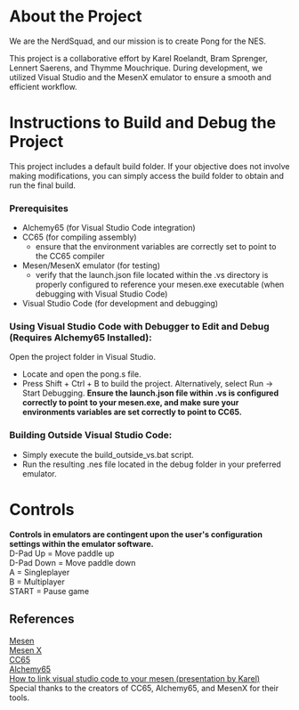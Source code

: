 # About the Project
We are the NerdSquad, and our mission is to create Pong for the NES.

This project is a collaborative effort by Karel Roelandt, Bram Sprenger, Lennert Saerens, and Thymme Mouchrique. During development, we utilized Visual Studio and the MesenX emulator to ensure a smooth and efficient workflow.

# Instructions to Build and Debug the Project
This project includes a default build folder. If your objective does not involve making modifications, you can simply access the build folder to obtain and run the final build.

### Prerequisites
- Alchemy65 (for Visual Studio Code integration)
- CC65 (for compiling assembly)
  - ensure that the environment variables are correctly set to point to the CC65 compiler
- Mesen/MesenX emulator (for testing)
  - verify that the launch.json file located within the .vs directory is properly configured to reference your mesen.exe executable (when debugging with Visual Studio Code)
- Visual Studio Code (for development and debugging)

### Using Visual Studio Code with Debugger to Edit and Debug (Requires Alchemy65 Installed):
Open the project folder in Visual Studio.
- Locate and open the pong.s file.
- Press Shift + Ctrl + B to build the project. Alternatively, select Run → Start Debugging.
**Ensure the launch.json file within .vs is configured correctly to point to your mesen.exe, and make sure your environments variables are set correctly to point to CC65.**

### Building Outside Visual Studio Code:
* Simply execute the build_outside_vs.bat script.
* Run the resulting .nes file located in the debug folder in your preferred emulator.

# Controls
**Controls in emulators are contingent upon the user's configuration settings within the emulator software.** <br>
D-Pad Up = Move paddle up <br>
D-Pad Down = Move paddle down <br> 
A = Singleplayer <br>
B = Multiplayer <br> 
START = Pause game <br> 

##  References
[Mesen](https://www.mesen.ca) <br>
[Mesen X](https://github.com/NovaSquirrel/Mesen-X) <br>
[CC65](https://cc65.github.io) <br>
[Alchemy65](https://marketplace.visualstudio.com/items?itemName=alchemic-raker.alchemy65) <br>
[How to link visual studio code to your mesen (presentation by Karel)](https://www.mediafire.com/file/w174k29k9ji6ayk/How_to_link_your_VS_code_to_your_Emulator_Presented_By_Karel.pptx/file) <br>
Special thanks to the creators of CC65, Alchemy65, and MesenX for their tools.  
